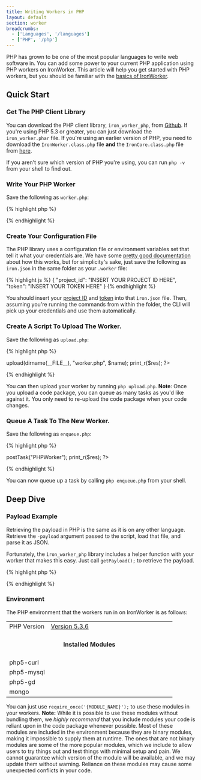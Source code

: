 ```yaml
---
title: Writing Workers in PHP
layout: default
section: worker
breadcrumbs:
  - ['Languages', '/languages']
  - ['PHP', '/php']
---
```


PHP has grown to be one of the most popular languages to write web software in. You can add some power to your current PHP application using PHP workers on IronWorker. This article will help you get started with PHP workers, but you should be familiar with the [basics of IronWorker](/worker).

## Quick Start

### Get The PHP Client Library

You can download the PHP client library, `iron_worker_php`, from [Github](https://github.com/iron-io/iron_worker_php). 
If you're using PHP 5.3 or greater, you can just download the 
`iron_worker.phar` file. If you're using an earlier version of PHP, you need to 
download the `IronWorker.class.php` file **and** the `IronCore.class.php` file 
from [here](https://github.com/iron-io/iron_core_php).

If you aren't sure which version of PHP you're using, you can run `php -v` from 
your shell to find out.

### Write Your PHP Worker

Save the following as `worker.php`:

{% highlight php %}
<?php
echo "Hello from PHP";
?>
{% endhighlight %}

### Create Your Configuration File

The PHP library uses a configuration file or environment variables set that tell it what your credentials are. We have some [pretty good documentation](/worker/reference/configuration) about how this works, but for simplicity's sake, just save the following as `iron.json` in the same folder as your `.worker` file:

{% highlight js %}
{
  "project_id": "INSERT YOUR PROJECT ID HERE",
  "token": "INSERT YOUR TOKEN HERE"
}
{% endhighlight %}

You should insert your [project ID](https://hud.iron.io) and [token](https://hud.iron.io/tokens) into that `iron.json` file. Then, assuming you're running the commands from within the folder, the CLI will pick up your credentials and use them automatically.

### Create A Script To Upload The Worker.

Save the following as `upload.php`:

{% highlight php %}
<?php
require("phar://iron_worker.phar");
// If your PHP is less than 5.3, comment out the line above and uncomment the two following lines
//require("IronWorker.class.php");
//require("IronCore.class.php");

$name = "PHPWorker";
$worker = new IronWorker();
// First param is the folder containing your worker files
// Second param is the file to be run when tasks are queued
// Third param is the name of your worker
$res = $worker->upload(dirname(__FILE__), "worker.php", $name);
print_r($res);
?>
{% endhighlight %}

You can then upload your worker by running `php upload.php`. **Note**: Once you upload a code package, you can queue as many tasks as you'd like against it. You only need to re-upload the code package when your code changes.

### Queue A Task To The New Worker.

Save the following as `enqueue.php`:

{% highlight php %}
<?
require("phar://iron_worker.phar");
// If your PHP is less than 5.3, comment out the line above and uncomment the two following lines
//require("IronWorker.class.php");
//require("IronCore.class.php");

$worker = new IronWorker();
$res = $worker->postTask("PHPWorker");
print_r($res);
?>
{% endhighlight %}

You can now queue up a task by calling `php enqueue.php` from your shell.

## Deep Dive

### Payload Example

Retrieving the payload in PHP is the same as it is on any other language. 
Retrieve the `-payload` argument passed to the script, load that file, and 
parse it as JSON.

Fortunately, the `iron_worker_php` library includes a helper function with 
your worker that makes this easy. Just call `getPayload();` to retrieve the 
payload.

{% highlight php %}
<?php
$payload = getPayload();
print_r($payload);
?>
{% endhighlight %}

### Environment

The PHP environment that the workers run in on IronWorker is as follows:

<table class="reference">
  <tbody>
    <tr>
      <td style="width: 25%;">PHP Version</td>
      <td style="width: 75%;"><a href="http://php.net/downloads.php#v5" title="Version 5.3.6">Version 5.3.6</a></td>
    </tr>
    <tr>
      <td colspan="2" style="text-align: center; width: 100%;"><h4 style="padding: 0px;">Installed Modules</h4></td>
    </tr>
    <tr>
      <td>php5-curl</td>
      <td></td>
    </tr>
    <tr>
      <td>php5-mysql</td>
      <td></td>
    </tr>
    <tr>
      <td>php5-gd</td>
      <td></td>
    </tr>
    <tr>
      <td>mongo</td>
      <td></td>
    </tr>
  </tbody>
</table>

You can just use `require_once('{MODULE_NAME}');` to use these modules in your 
workers. **Note:** While it is possible to use these modules without bundling 
them, we *highly recommend* that you include modules your code is reliant upon
in the code package whenever possible. Most of these modules are included in the 
environment because they are binary modules, making it impossible to supply them 
at runtime. The ones that are not binary modules are some of the more popular 
modules, which we include to allow users to try things out and test things with 
minimal setup and pain. We cannot guarantee which version of the module will be 
available, and we may update them without warning. Reliance on these modules may 
cause some unexpected conflicts in your code.
